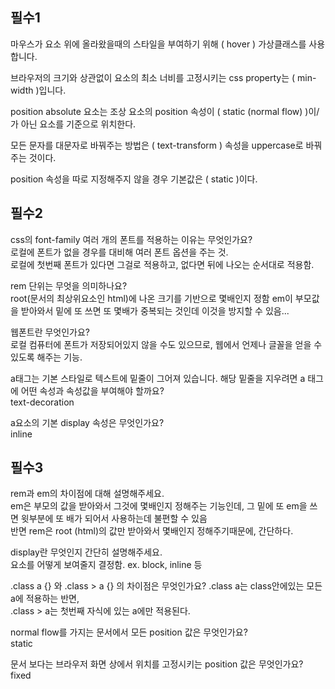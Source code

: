 ## 필수1

마우스가 요소 위에 올라왔을때의 스타일을 부여하기 위해 ( hover             ) 가상클래스를 사용합니다.

브라우저의 크기와 상관없이 요소의 최소 너비를 고정시키는 css property는 (  min-width )입니다.

position absolute 요소는 조상 요소의 position 속성이 (  static (normal flow)  )이/가 아닌 요소를 기준으로 위치한다.

모든 문자를 대문자로 바꿔주는 방법은 (  text-transform   ) 속성을 uppercase로 바꿔주는 것이다.

position 속성을 따로 지정해주지 않을 경우 기본값은 ( static )이다.


## 필수2

css의 font-family 여러 개의 폰트를 적용하는 이유는 무엇인가요?  
로컬에 폰트가 없을 경우를 대비해 여러 폰트 옵션을 주는 것.  
로컬에 첫번째 폰트가 있다면 그걸로 적용하고, 없다면 뒤에 나오는 순서대로 적용함.

rem 단위는 무엇을 의미하나요?  
root(문서의 최상위요소인 html)에 나온 크기를 기반으로 몇배인지 정함
em이 부모값을 받아와서 밑에 또 쓰면 또 몇배가 중복되는 것인데 이것을 방지할 수 있음...

웹폰트란 무엇인가요?  
로컬 컴퓨터에 폰트가 저장되어있지 않을 수도 있으므로, 웹에서 언제나 글꼴을 얻을 수 있도록 해주는 기능.

a태그는 기본 스타일로 텍스트에 밑줄이 그어져 있습니다. 해당 밑줄을 지우려면 a 태그에 어떤 속성과 속성값을 부여해야 할까요?  
text-decoration

a요소의 기본 display 속성은 무엇인가요?  
inline

## 필수3

rem과 em의 차이점에 대해 설명해주세요.  
em은 부모의 값을 받아와서 그것에 몇배인지 정해주는 기능인데, 그 밑에 또 em을 쓰면 윗부분에 또 배가 되어서 사용하는데 불편할 수 있음  
반면 rem은 root (html)의 값만 받아와서 몇배인지 정해주기때문에, 간단하다.

display란 무엇인지 간단히 설명해주세요.  
요소를 어떻게 보여줄지 결정함. ex. block, inline 등

.class a {} 와 .class > a {} 의 차이점은 무엇인가요?
.class a는 class안에있는 모든 a에 적용하는 반면,   
.class > a는 첫번째 자식에 있는 a에만 적용된다. 

normal flow를 가지는 문서에서 모든 position 값은 무엇인가요?   
static

문서 보다는 브라우저 화면 상에서 위치를 고정시키는 position 값은 무엇인가요?
fixed